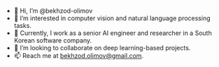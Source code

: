 - 👋 Hi, I’m @bekhzod-olimov
- 👀 I’m interested in computer vision and natural language processing tasks.
- 🌱 Currently, I work as a senior AI engineer and researcher in a South Korean software company.
- 💞️ I’m looking to collaborate on deep learning-based projects.
- 📫 Reach me at bekhzod.olimov@gmail.com.

<!---
bekhzod-olimov/bekhzod-olimov is a ✨ special ✨ repository because its `README.md` (this file) appears on your GitHub profile.
You can click the Preview link to take a look at your changes.
--->
